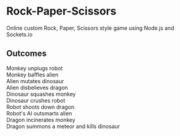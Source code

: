 # Rock-Paper-Scissors
Online custom Rock, Paper, Scissors style game using Node.js and Sockets.io

## Outcomes

Monkey unplugs robot <br/>
Monkey baffles alien <br/>
Alien mutates dinosaur <br/>
Alien disbelieves dragon<br/>
Dinosaur squashes monkey<br/>
Dinosaur crushes robot<br/>
Robot shoots down dragon<br/>
Robot's AI outsmarts alien<br/>
Dragon incinerates monkey<br/>
Dragon summons a meteor and kills dinosaur<br/>

